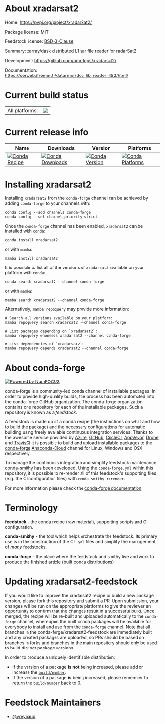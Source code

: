 About xradarsat2
================

Home: https://pypi.org/project/xradarSat2/

Package license: MIT

Feedstock license: [BSD-3-Clause](https://github.com/conda-forge/xradarsat2-feedstock/blob/main/LICENSE.txt)

Summary: xarray/dask distributed L1 sar file reader for radarSat2

Development: https://github.com/umr-lops/xradarsat2/

Documentation: https://cerweb.ifremer.fr/datarmor/doc_lib_reader_RS2/html/

Current build status
====================


<table><tr><td>All platforms:</td>
    <td>
      <a href="https://dev.azure.com/conda-forge/feedstock-builds/_build/latest?definitionId=18202&branchName=main">
        <img src="https://dev.azure.com/conda-forge/feedstock-builds/_apis/build/status/xradarsat2-feedstock?branchName=main">
      </a>
    </td>
  </tr>
</table>

Current release info
====================

| Name | Downloads | Version | Platforms |
| --- | --- | --- | --- |
| [![Conda Recipe](https://img.shields.io/badge/recipe-xradarsat2-green.svg)](https://anaconda.org/conda-forge/xradarsat2) | [![Conda Downloads](https://img.shields.io/conda/dn/conda-forge/xradarsat2.svg)](https://anaconda.org/conda-forge/xradarsat2) | [![Conda Version](https://img.shields.io/conda/vn/conda-forge/xradarsat2.svg)](https://anaconda.org/conda-forge/xradarsat2) | [![Conda Platforms](https://img.shields.io/conda/pn/conda-forge/xradarsat2.svg)](https://anaconda.org/conda-forge/xradarsat2) |

Installing xradarsat2
=====================

Installing `xradarsat2` from the `conda-forge` channel can be achieved by adding `conda-forge` to your channels with:

```
conda config --add channels conda-forge
conda config --set channel_priority strict
```

Once the `conda-forge` channel has been enabled, `xradarsat2` can be installed with `conda`:

```
conda install xradarsat2
```

or with `mamba`:

```
mamba install xradarsat2
```

It is possible to list all of the versions of `xradarsat2` available on your platform with `conda`:

```
conda search xradarsat2 --channel conda-forge
```

or with `mamba`:

```
mamba search xradarsat2 --channel conda-forge
```

Alternatively, `mamba repoquery` may provide more information:

```
# Search all versions available on your platform:
mamba repoquery search xradarsat2 --channel conda-forge

# List packages depending on `xradarsat2`:
mamba repoquery whoneeds xradarsat2 --channel conda-forge

# List dependencies of `xradarsat2`:
mamba repoquery depends xradarsat2 --channel conda-forge
```


About conda-forge
=================

[![Powered by
NumFOCUS](https://img.shields.io/badge/powered%20by-NumFOCUS-orange.svg?style=flat&colorA=E1523D&colorB=007D8A)](https://numfocus.org)

conda-forge is a community-led conda channel of installable packages.
In order to provide high-quality builds, the process has been automated into the
conda-forge GitHub organization. The conda-forge organization contains one repository
for each of the installable packages. Such a repository is known as a *feedstock*.

A feedstock is made up of a conda recipe (the instructions on what and how to build
the package) and the necessary configurations for automatic building using freely
available continuous integration services. Thanks to the awesome service provided by
[Azure](https://azure.microsoft.com/en-us/services/devops/), [GitHub](https://github.com/),
[CircleCI](https://circleci.com/), [AppVeyor](https://www.appveyor.com/),
[Drone](https://cloud.drone.io/welcome), and [TravisCI](https://travis-ci.com/)
it is possible to build and upload installable packages to the
[conda-forge](https://anaconda.org/conda-forge) [Anaconda-Cloud](https://anaconda.org/)
channel for Linux, Windows and OSX respectively.

To manage the continuous integration and simplify feedstock maintenance
[conda-smithy](https://github.com/conda-forge/conda-smithy) has been developed.
Using the ``conda-forge.yml`` within this repository, it is possible to re-render all of
this feedstock's supporting files (e.g. the CI configuration files) with ``conda smithy rerender``.

For more information please check the [conda-forge documentation](https://conda-forge.org/docs/).

Terminology
===========

**feedstock** - the conda recipe (raw material), supporting scripts and CI configuration.

**conda-smithy** - the tool which helps orchestrate the feedstock.
                   Its primary use is in the construction of the CI ``.yml`` files
                   and simplify the management of *many* feedstocks.

**conda-forge** - the place where the feedstock and smithy live and work to
                  produce the finished article (built conda distributions)


Updating xradarsat2-feedstock
=============================

If you would like to improve the xradarsat2 recipe or build a new
package version, please fork this repository and submit a PR. Upon submission,
your changes will be run on the appropriate platforms to give the reviewer an
opportunity to confirm that the changes result in a successful build. Once
merged, the recipe will be re-built and uploaded automatically to the
`conda-forge` channel, whereupon the built conda packages will be available for
everybody to install and use from the `conda-forge` channel.
Note that all branches in the conda-forge/xradarsat2-feedstock are
immediately built and any created packages are uploaded, so PRs should be based
on branches in forks and branches in the main repository should only be used to
build distinct package versions.

In order to produce a uniquely identifiable distribution:
 * If the version of a package **is not** being increased, please add or increase
   the [``build/number``](https://docs.conda.io/projects/conda-build/en/latest/resources/define-metadata.html#build-number-and-string).
 * If the version of a package **is** being increased, please remember to return
   the [``build/number``](https://docs.conda.io/projects/conda-build/en/latest/resources/define-metadata.html#build-number-and-string)
   back to 0.

Feedstock Maintainers
=====================

* [@yreynaud](https://github.com/yreynaud/)


